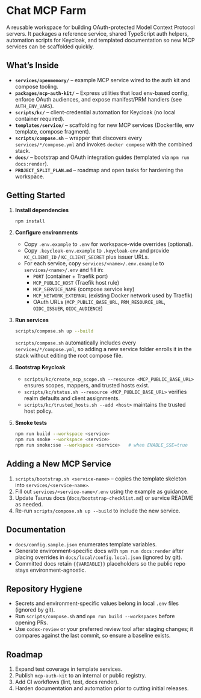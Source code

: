 # Chat MCP Farm

A reusable workspace for building OAuth-protected Model Context Protocol servers. It packages a reference service, shared TypeScript auth helpers, automation scripts for Keycloak, and templated documentation so new MCP services can be scaffolded quickly.

## What’s Inside

- **`services/openmemory/`** – example MCP service wired to the auth kit and compose tooling.
- **`packages/mcp-auth-kit/`** – Express utilities that load env-based config, enforce OAuth audiences, and expose manifest/PRM handlers (see `AUTH_ENV_VARS`).
- **`scripts/kc/`** – client-credential automation for Keycloak (no local container required).
- **`templates/service/`** – scaffolding for new MCP services (Dockerfile, env template, compose fragment).
- **`scripts/compose.sh`** – wrapper that discovers every `services/*/compose.yml` and invokes `docker compose` with the combined stack.
- **`docs/`** – bootstrap and OAuth integration guides (templated via `npm run docs:render`).
- **`PROJECT_SPLIT_PLAN.md`** – roadmap and open tasks for hardening the workspace.

## Getting Started

1. **Install dependencies**
   ```bash
   npm install
   ```

2. **Configure environments**
   - Copy `.env.example` to `.env` for workspace-wide overrides (optional).
   - Copy `.keycloak-env.example` to `.keycloak-env` and provide `KC_CLIENT_ID` / `KC_CLIENT_SECRET` plus issuer URLs.
   - For each service, copy `services/<name>/.env.example` to `services/<name>/.env` and fill in:
     - `PORT` (container + Traefik port)
     - `MCP_PUBLIC_HOST` (Traefik host rule)
     - `MCP_SERVICE_NAME` (compose service key)
     - `MCP_NETWORK_EXTERNAL` (existing Docker network used by Traefik)
     - OAuth URLs (`MCP_PUBLIC_BASE_URL`, `PRM_RESOURCE_URL`, `OIDC_ISSUER`, `OIDC_AUDIENCE`)

3. **Run services**
   ```bash
   scripts/compose.sh up --build
   ```
   `scripts/compose.sh` automatically includes every `services/*/compose.yml`, so adding a new service folder enrolls it in the stack without editing the root compose file.

4. **Bootstrap Keycloak**
   - `scripts/kc/create_mcp_scope.sh --resource <MCP_PUBLIC_BASE_URL>` ensures scopes, mappers, and trusted hosts exist.
   - `scripts/kc/status.sh --resource <MCP_PUBLIC_BASE_URL>` verifies realm defaults and client assignments.
   - `scripts/kc/trusted_hosts.sh --add <host>` maintains the trusted host policy.

5. **Smoke tests**
   ```bash
   npm run build --workspace <service>
   npm run smoke --workspace <service>
   npm run smoke:sse --workspace <service>   # when ENABLE_SSE=true
   ```

## Adding a New MCP Service

1. `scripts/bootstrap.sh <service-name>` – copies the template skeleton into `services/<service-name>`.
2. Fill out `services/<service-name>/.env` using the example as guidance.
3. Update Taurus docs (`docs/bootstrap-checklist.md`) or service README as needed.
4. Re-run `scripts/compose.sh up --build` to include the new service.

## Documentation

- `docs/config.sample.json` enumerates template variables.
- Generate environment-specific docs with `npm run docs:render` after placing overrides in `docs/local/config.local.json` (ignored by git).
- Committed docs retain `{{VARIABLE}}` placeholders so the public repo stays environment-agnostic.

## Repository Hygiene

- Secrets and environment-specific values belong in local `.env` files (ignored by git).
- Run `scripts/compose.sh` and `npm run build --workspaces` before opening PRs.
- Use `codex-review` or your preferred review tool after staging changes; it compares against the last commit, so ensure a baseline exists.

## Roadmap

1. Expand test coverage in template services.
2. Publish `mcp-auth-kit` to an internal or public registry.
3. Add CI workflows (lint, test, docs render).
4. Harden documentation and automation prior to cutting initial releases.
